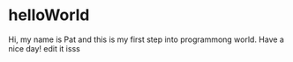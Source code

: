 # helloWorld

Hi, my name is Pat and this is my first step into programmong world.
Have a nice day!
edit it isss
